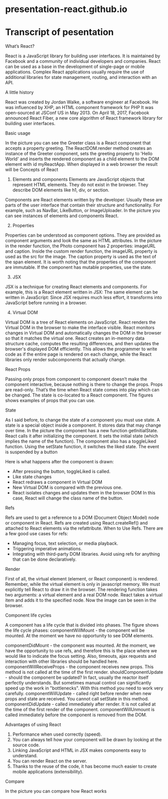 # presentation-react.github.io
# Transcript of pesentation

What’s React?

React is a JavaScript library for building user interfaces. It is maintained by Facebook and a community of individual developers and companies. 
React can be used as a base in the development of single-page or mobile applications. Complex React applications usually require the use of additional libraries for state management, routing, and interaction with an API. 

A little history

React was created by Jordan Walke, a software engineer at Facebook. He was influenced by XHP, an HTML component framework for PHP
 It was open-sourced at JSConf US in May 2013.
On April 18, 2017, Facebook announced React Fiber, a new core algorithm of React framework library for building user interfaces. 

Basic usage

In the picture you can see the Greeter class is a React component that accepts a property greeting. The ReactDOM.render method creates an instance of the Greeter component, sets the greeting property to 'Hello World' and inserts the rendered component as a child element to the DOM element with id myReactApp.
When displayed in a web browser the result will be
Concepts of React 
1.  Elements and components
Elements are JavaScript objects that represent HTML elements. They do not exist in the browser. They describe DOM elements like h1, div, or section.

Components are React elements written by the developer. Usually these are parts of the user interface that contain their structure and functionality. For example, such as NavBar, LikeButton, or ImageUploader.
In the picture you can see instances of  elements and components React.

2. Properties

Properties can be understood as component options. They are provided as component arguments and look the same as HTML attributes.
In the picture in the render function, the Photo component has 2 properties: imageURL and caption.
Inside the custom render function, the imageURL property is used as the src for the image. The caption property is used as the text of the span element. 
It is worth noting that the properties of the component are immutable. If the component has mutable properties, use the state.

3. JSX

JSX is a technique for creating React elements and components. For example, this is a React element written in JSX:
The same element can be written in JavaScript:
Since JSX requires much less effort, it transforms into JavaScript before running in a browser.

4. Virtual DOM

Virtual DOM is a tree of React elements on JavaScript. React renders the Virtual DOM in the browser to make the interface visible. React monitors changes in Virtual DOM and automatically changes the DOM in the browser so that it matches the virtual one.
React creates an in-memory data structure cache, computes the resulting differences, and then updates the browser's displayed DOM efficiently. This allows the programmer to write code as if the entire page is rendered on each change, while the React libraries only render subcomponents that actually change.

React Props

Passing only props from component to component doesn’t make the component interactive, because nothing is there to change the props. Props are read-only. That’s the time when React state comes into play which can be changed. The state is co-located to a React component.
The figures shows examples of props that you can use.

State

As I said before, to change the state of a component you must use state. A state is a special object inside a component. It stores data that may change over time.
In the picture the component has a new function getInitialState. React calls it after initializing the component. It sets the initial state (which implies the name of the function).
The component also has a toggleLiked function. Using the setState function, it switches the liked state. The event is suspended by a button

Here is what happens after the component is drawn:
- After pressing the button, toggleLiked is called.
- Like state changes
- React redraws a component in Virtual DOM
- New Virtual DOM is compared with the previous one.
- React isolates changes and updates them in the browser DOM
In this case, React will change the class name of the button.

Refs

Refs are used to get a reference to a DOM (Document Object Model) node or component in React.
Refs are created using React.createRef() and attached to React elements via the refattribute.
When to Use Refs.
There are a few good use cases for refs:
-	Managing focus, text selection, or media playback.
-	Triggering imperative animations.
-	Integrating with third-party DOM libraries.
Avoid using refs for anything that can be done declaratively.

Render

First of all, the virtual element (element, or React component) is rendered. Remember, while the virtual element is only in javascript memory. We must explicitly tell React to draw it in the browser.
The rendering function takes two arguments: a virtual element and a real DOM node. React takes a virtual item and adds it to the specified node. Now the image can be seen in the browser.

Component life cycles

A component has a life cycle that is divided into phases. The figure shows the life cycle phases:
componentWillMount - the component will be mounted. At the moment we have no opportunity to see DOM elements.

componentDidMount - the component was mounted. At the moment, we have the opportunity to use refs, and therefore this is the place where we would like to indicate the focus setting. Also, timeouts, ajax requests and interaction with other libraries should be handled here.
componentWillReceiveProps - the component receives new props. This method is not called at the time of the first render.
shouldComponentUpdate - should the component be updated? In fact, usually the reactor itself perfectly understands. But sometimes manual control can significantly speed up the work in "bottlenecks". With this method you need to work very carefully.
componentWillUpdate - called right before render when new props and state are received. You cannot call setState in this method.
componentDidUpdate - called immediately after render. It is not called at the time of the first render of the component.
componentWillUnmount is called immediately before the component is removed from the DOM.

Advantages of using React

 1. Performance when used correctly (speed).
 2. You can always tell how your component will be drawn by looking at the source code.
3. Linking JavaScript and HTML in JSX makes components easy to understand.
4. You can render React on the server.
5. Thanks to the reuse of the code, it has become much easier to create mobile applications (extensibility).

Compare

In the picture you can compare how React works
